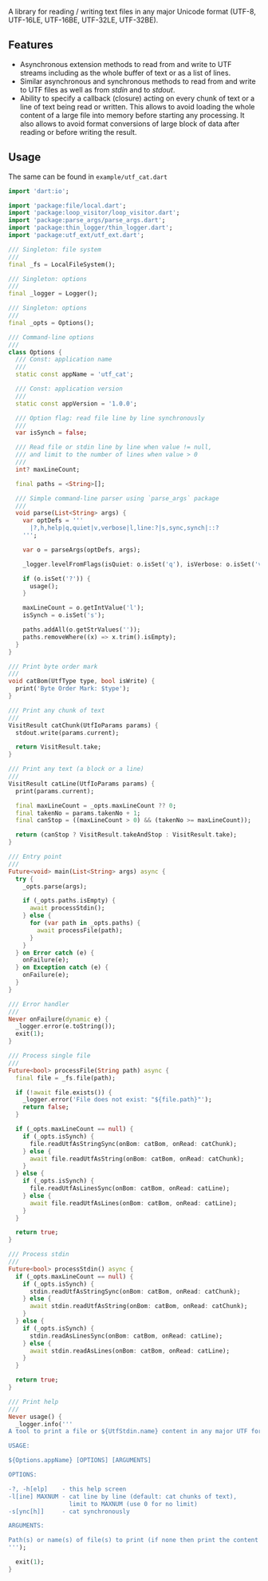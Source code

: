 A library for reading / writing text files in any major Unicode format (UTF-8, UTF-16LE, UTF-16BE, UTF-32LE, UTF-32BE).

## Features

- Asynchronous extension methods to read from and write to UTF streams including as the whole buffer of text or as a list of lines.
- Similar asynchronous and synchronous methods to read from and write to UTF files as well as from _stdin_ and to _stdout_.
- Ability to specify a callback (closure) acting on every chunk of text or a line of text being read or written. This allows to avoid loading the whole content of a large file into memory before starting any processing. It also allows to avoid format conversions of large block of data after reading or before writing the result.

## Usage

The same can be found in `example/utf_cat.dart`

```dart
import 'dart:io';

import 'package:file/local.dart';
import 'package:loop_visitor/loop_visitor.dart';
import 'package:parse_args/parse_args.dart';
import 'package:thin_logger/thin_logger.dart';
import 'package:utf_ext/utf_ext.dart';

/// Singleton: file system
///
final _fs = LocalFileSystem();

/// Singleton: options
///
final _logger = Logger();

/// Singleton: options
///
final _opts = Options();

/// Command-line options
///
class Options {
  /// Const: application name
  ///
  static const appName = 'utf_cat';

  /// Const: application version
  ///
  static const appVersion = '1.0.0';

  /// Option flag: read file line by line synchronously
  ///
  var isSynch = false;

  /// Read file or stdin line by line when value != null,
  /// and limit to the number of lines when value > 0
  ///
  int? maxLineCount;

  final paths = <String>[];

  /// Simple command-line parser using `parse_args` package
  ///
  void parse(List<String> args) {
    var optDefs = '''
      |?,h,help|q,quiet|v,verbose|l,line:?|s,sync,synch|::?
    ''';

    var o = parseArgs(optDefs, args);

    _logger.levelFromFlags(isQuiet: o.isSet('q'), isVerbose: o.isSet('v'));

    if (o.isSet('?')) {
      usage();
    }

    maxLineCount = o.getIntValue('l');
    isSynch = o.isSet('s');

    paths.addAll(o.getStrValues(''));
    paths.removeWhere((x) => x.trim().isEmpty);
  }
}

/// Print byte order mark
///
void catBom(UtfType type, bool isWrite) {
  print('Byte Order Mark: $type');
}

/// Print any chunk of text
///
VisitResult catChunk(UtfIoParams params) {
  stdout.write(params.current);

  return VisitResult.take;
}

/// Print any text (a block or a line)
///
VisitResult catLine(UtfIoParams params) {
  print(params.current);

  final maxLineCount = _opts.maxLineCount ?? 0;
  final takenNo = params.takenNo + 1;
  final canStop = ((maxLineCount > 0) && (takenNo >= maxLineCount));

  return (canStop ? VisitResult.takeAndStop : VisitResult.take);
}

/// Entry point
///
Future<void> main(List<String> args) async {
  try {
    _opts.parse(args);

    if (_opts.paths.isEmpty) {
      await processStdin();
    } else {
      for (var path in _opts.paths) {
        await processFile(path);
      }
    }
  } on Error catch (e) {
    onFailure(e);
  } on Exception catch (e) {
    onFailure(e);
  }
}

/// Error handler
///
Never onFailure(dynamic e) {
  _logger.error(e.toString());
  exit(1);
}

/// Process single file
///
Future<bool> processFile(String path) async {
  final file = _fs.file(path);

  if (!await file.exists()) {
    _logger.error('File does not exist: "${file.path}"');
    return false;
  }

  if (_opts.maxLineCount == null) {
    if (_opts.isSynch) {
      file.readUtfAsStringSync(onBom: catBom, onRead: catChunk);
    } else {
      await file.readUtfAsString(onBom: catBom, onRead: catChunk);
    }
  } else {
    if (_opts.isSynch) {
      file.readUtfAsLinesSync(onBom: catBom, onRead: catLine);
    } else {
      await file.readUtfAsLines(onBom: catBom, onRead: catLine);
    }
  }

  return true;
}

/// Process stdin
///
Future<bool> processStdin() async {
  if (_opts.maxLineCount == null) {
    if (_opts.isSynch) {
      stdin.readUtfAsStringSync(onBom: catBom, onRead: catChunk);
    } else {
      await stdin.readUtfAsString(onBom: catBom, onRead: catChunk);
    }
  } else {
    if (_opts.isSynch) {
      stdin.readAsLinesSync(onBom: catBom, onRead: catLine);
    } else {
      await stdin.readAsLines(onBom: catBom, onRead: catLine);
    }
  }

  return true;
}

/// Print help
///
Never usage() {
  _logger.info('''
A tool to print a file or ${UtfStdin.name} content in any major UTF format

USAGE:

${Options.appName} [OPTIONS] [ARGUMENTS]

OPTIONS:

-?, -h[elp]    - this help screen
-l[ine] MAXNUM - cat line by line (default: cat chunks of text),
                 limit to MAXNUM (use 0 for no limit)
-s[ync[h]]     - cat synchronously

ARGUMENTS:

Path(s) or name(s) of file(s) to print (if none then print the content of ${UtfStdin.name})
''');

  exit(1);
}
```

